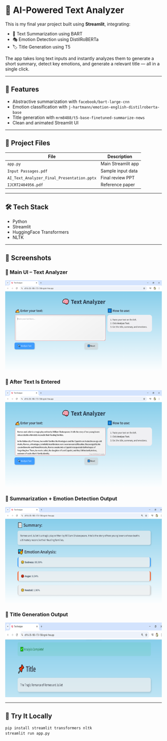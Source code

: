 # 🧠 AI-Powered Text Analyzer

This is my final year project built using **Streamlit**, integrating:
- 📄 Text Summarization using BART
- 🎭 Emotion Detection using DistilRoBERTa
- 🏷️ Title Generation using T5

The app takes long text inputs and instantly analyzes them to generate a short summary, detect key emotions, and generate a relevant title — all in a single click.

---

## 🚀 Features
- Abstractive summarization with `facebook/bart-large-cnn`
- Emotion classification with `j-hartmann/emotion-english-distilroberta-base`
- Title generation with `mrm8488/t5-base-finetuned-summarize-news`
- Clean and animated Streamlit UI

---

## 📂 Project Files
| File | Description |
|------|-------------|
| `app.py` | Main Streamlit app |
| `Input Passages.pdf` | Sample input data |
| `AI_Text_Analyzer_Final_Presentation.pptx` | Final review PPT |
| `IJCRT2404956.pdf` | Reference paper |

---

## 🛠️ Tech Stack
- Python
- Streamlit
- HuggingFace Transformers
- NLTK

---

## 📸 Screenshots

### 🔹 Main UI – Text Analyzer
![Text Input](input_ui.png)

### 🔹 After Text Is Entered
![Text Entered](long_input_entered.png)

### 🔹 Summarization + Emotion Detection Output
![Summary and Emotion Output](analysis_output_summary_emotion.png)

### 🔹 Title Generation Output
![Title Output](title_generated.png)

---

## 🔗 Try It Locally
```bash
pip install streamlit transformers nltk
streamlit run app.py

